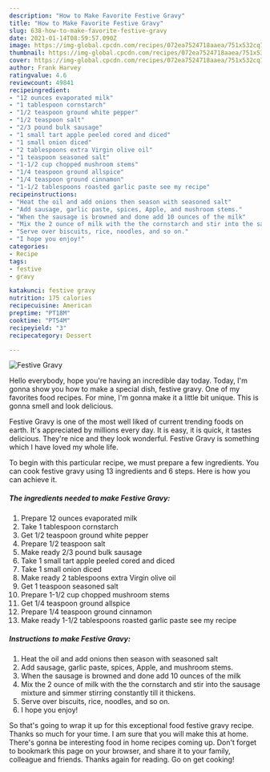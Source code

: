 ```yaml
---
description: "How to Make Favorite Festive Gravy"
title: "How to Make Favorite Festive Gravy"
slug: 638-how-to-make-favorite-festive-gravy
date: 2021-01-14T08:59:57.090Z
image: https://img-global.cpcdn.com/recipes/072ea7524718aaea/751x532cq70/festive-gravy-recipe-main-photo.jpg
thumbnail: https://img-global.cpcdn.com/recipes/072ea7524718aaea/751x532cq70/festive-gravy-recipe-main-photo.jpg
cover: https://img-global.cpcdn.com/recipes/072ea7524718aaea/751x532cq70/festive-gravy-recipe-main-photo.jpg
author: Frank Harvey
ratingvalue: 4.6
reviewcount: 49841
recipeingredient:
- "12 ounces evaporated milk"
- "1 tablespoon cornstarch"
- "1/2 teaspoon ground white pepper"
- "1/2 teaspoon salt"
- "2/3 pound bulk sausage"
- "1 small tart apple peeled cored and diced"
- "1 small onion diced"
- "2 tablespoons extra Virgin olive oil"
- "1 teaspoon seasoned salt"
- "1-1/2 cup chopped mushroom stems"
- "1/4 teaspoon ground allspice"
- "1/4 teaspoon ground cinnamon"
- "1-1/2 tablespoons roasted garlic paste see my recipe"
recipeinstructions:
- "Heat the oil and add onions then season with seasoned salt"
- "Add sausage, garlic paste, spices, Apple, and mushroom stems."
- "When the sausage is browned and done add 10 ounces of the milk"
- "Mix the 2 ounce of milk with the the cornstarch and stir into the sausage mixture and simmer stirring constantly till it thickens."
- "Serve over biscuits, rice, noodles, and so on."
- "I hope you enjoy!"
categories:
- Recipe
tags:
- festive
- gravy

katakunci: festive gravy 
nutrition: 175 calories
recipecuisine: American
preptime: "PT18M"
cooktime: "PT54M"
recipeyield: "3"
recipecategory: Dessert

---
```



![Festive Gravy](https://img-global.cpcdn.com/recipes/072ea7524718aaea/751x532cq70/festive-gravy-recipe-main-photo.jpg)

Hello everybody, hope you're having an incredible day today. Today, I'm gonna show you how to make a special dish, festive gravy. One of my favorites food recipes. For mine, I'm gonna make it a little bit unique. This is gonna smell and look delicious.

Festive Gravy is one of the most well liked of current trending foods on earth. It's appreciated by millions every day. It is easy, it is quick, it tastes delicious. They're nice and they look wonderful. Festive Gravy is something which I have loved my whole life.




To begin with this particular recipe, we must prepare a few ingredients. You can cook festive gravy using 13 ingredients and 6 steps. Here is how you can achieve it.

<!--inarticleads1-->

##### The ingredients needed to make Festive Gravy:

1. Prepare 12 ounces evaporated milk
1. Take 1 tablespoon cornstarch
1. Get 1/2 teaspoon ground white pepper
1. Prepare 1/2 teaspoon salt
1. Make ready 2/3 pound bulk sausage
1. Take 1 small tart apple peeled cored and diced
1. Take 1 small onion diced
1. Make ready 2 tablespoons extra Virgin olive oil
1. Get 1 teaspoon seasoned salt
1. Prepare 1-1/2 cup chopped mushroom stems
1. Get 1/4 teaspoon ground allspice
1. Prepare 1/4 teaspoon ground cinnamon
1. Make ready 1-1/2 tablespoons roasted garlic paste see my recipe




<!--inarticleads2-->

##### Instructions to make Festive Gravy:

1. Heat the oil and add onions then season with seasoned salt
1. Add sausage, garlic paste, spices, Apple, and mushroom stems.
1. When the sausage is browned and done add 10 ounces of the milk
1. Mix the 2 ounce of milk with the the cornstarch and stir into the sausage mixture and simmer stirring constantly till it thickens.
1. Serve over biscuits, rice, noodles, and so on.
1. I hope you enjoy!




So that's going to wrap it up for this exceptional food festive gravy recipe. Thanks so much for your time. I am sure that you will make this at home. There's gonna be interesting food in home recipes coming up. Don't forget to bookmark this page on your browser, and share it to your family, colleague and friends. Thanks again for reading. Go on get cooking!
